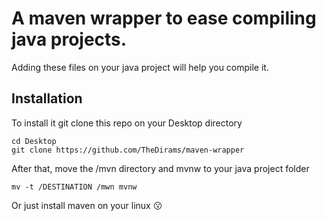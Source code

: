 # A maven wrapper to ease compiling java projects.
Adding these files on your java project will help
you compile it.

## Installation
To install it git clone this repo on your Desktop
directory
```
cd Desktop
git clone https://github.com/TheDirams/maven-wrapper
```
After that, move the /mvn directory and mvnw to your 
java project folder
```
mv -t /DESTINATION /mwn mvnw
```
Or just install maven on your linux 😗
